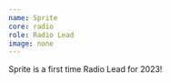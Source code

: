 ```yaml
---
name: Sprite
core: radio
role: Radio Lead
image: none
---
```


Sprite is a first time Radio Lead for 2023!